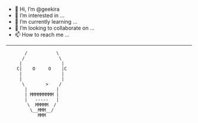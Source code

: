 - 👋 Hi, I’m @geekira
- 👀 I’m interested in ...
- 🌱 I’m currently learning ...
- 💞️ I’m looking to collaborate on ...
- 📫 How to reach me ...

<!---
geekira/geekira is a ✨ special ✨ repository because its `README.md` (this file) appears on your GitHub profile.
You can click the Preview link to take a look at your changes.
--->
 ___________
           /           \
          /             \
         |               |
        C|    O     O    |C
         |               |
         |               |
          \        >    /
           |           |
           | MMMMMMMMM |
           |   -----   |
            \  MMMMM  /
             \__MMM__/
                MMM
